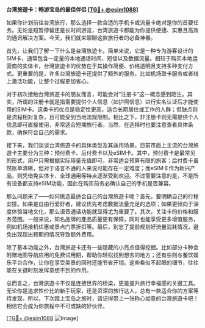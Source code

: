 **台湾旅遊卡：畅游宝岛的最佳伴侣 [[TG💪+ @esim1088](https://t.me/s/esim1088)]**

如果你计划前往台湾旅行，那么选择一款合适的手机卡或流量卡绝对是你的首要任务。无论是短暂停留还是长时间游览，台湾旅遊卡都能为你提供便捷、实惠且高效的通讯解决方案。今天，我们就来聊聊这款旅行者的必备神器。

首先，让我们了解一下什么是台灣旅遊卡。简单来说，它是一种专为游客设计的SIM卡，通常包含一定量的本地通话时间、短信以及数据流量。相较于购买本地运营商的实体卡，台灣旅遊卡的优势在于其操作简便、价格透明且支持多种支付方式。更重要的是，许多台灣旅遊卡还提供了额外的服务，比如机场取卡服务或者线上激活功能，让整个过程更加省心。

对于初次接触台灣旅遊卡的朋友而言，可能会对“注册卡”这一概念感到陌生。其实，所谓的注册卡就是指需要提供个人信息（如护照信息）进行实名认证后才能使用的SIM卡。这类卡的优点是稳定性更高，适合长期居住或工作的人群；但缺点则是流程相对复杂，且可能受到当地法规限制。相比之下，非注册卡则无需提供个人信息即可直接使用，非常适合短期旅行者。当然，在选择时也要注意查看具体条款，确保符合自己的需求。

接下来，我们谈谈台湾旅遊卡的具体类型及其适用场景。目前市面上主流的台灣旅遊卡主要分为三种：预付费卡、后付费卡以及eSIM卡。其中，预付费卡是最常见的形式，用户只需根据实际用量充值即可，非常适合预算有限的旅客；后付费卡虽然账单清晰，但对于语言不通的人来说可能存在一定难度；而eSIM卡作为新兴产品，则凭借免实体卡、全球通用等特点逐渐受到欢迎。不过需要注意的是，不是所有设备都支持eSIM功能，因此在购买前务必确认自己的手机是否兼容。

那么问题来了——如何挑选最适合自己的台灣旅遊卡呢？首先，要明确自己的行程安排。如果是自由行爱好者，建议优先考虑数据流量充足的选项；如果更倾向于深度体验当地文化，那么语音通话功能就显得尤为重要了。其次，关注卡的价格和服务范围。一般来说，知名品牌的產品质量更有保障，同时也能享受更多增值服务，例如机场接机优惠或景点门票折扣等。最后，别忘了提前规划好流量消耗情况，避免出现超出预期的情况导致额外费用。

除了基本功能之外，台灣旅遊卡还有一些隐藏的小亮点值得挖掘。比如部分卡种会附赠地图导航应用的免费试用期，帮助你轻松找到想去的地方；还有些则与餐饮娱乐平台合作，让你在享受美景的同时还能节省开销。这些看似不起眼的细节，往往能在关键时刻发挥意想不到的作用。

总而言之，台灣旅遊卡不仅是连接世界的桥梁，更是提升旅行幸福感的关键工具。无论你是追求性价比的新手玩家，还是资深的旅行达人，总有一款适合你的方案等待发现。所以，下次踏上宝岛之旅时，请记得带上一张称心如意的台灣旅遊卡吧！相信它会成为你旅程中不可或缺的好伙伴。

[[TG💪+ @esim1088](https://t.me/s/esim1088) ![Image](https://i.postimg.cc/4NQfJmqS/Snipaste-2025-05-13-00-14-12.png)]
